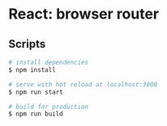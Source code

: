 # React: browser router

## Scripts

``` bash
# install dependencies
$ npm install

# serve with hot reload at localhost:3000
$ npm run start

# build for production
$ npm run build
```